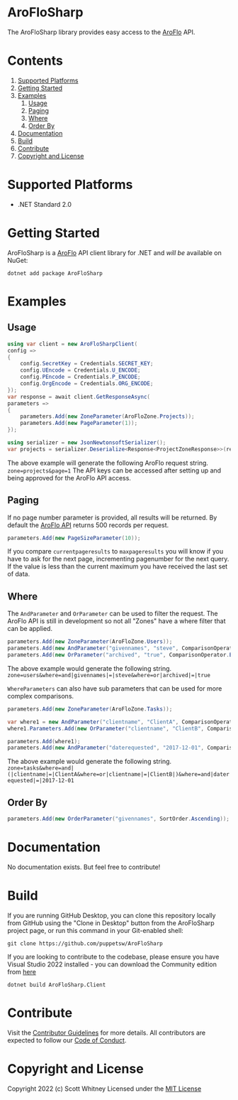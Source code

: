 # AroFloSharp

The AroFloSharp library provides easy access to the [AroFlo](https://www.aroflo.com) API.

# Contents
1. [Supported Platforms](#supported-platforms)
2. [Getting Started](#getting-started)
3. [Examples](#examples)
   1. [Usage](#usage)
   2. [Paging](#paging)
   3. [Where](#where)
   4. [Order By](#order-by)
4. [Documentation](#documentation)
5. [Build](#build)
6. [Contribute](#contribute)
7. [Copyright and License](#copyright-and-license)

# Supported Platforms
* .NET Standard 2.0

# Getting Started

AroFloSharp is a [AroFlo](https://www.aroflo.com) API client library for .NET and *will be* available on NuGet:

`
dotnet add package AroFloSharp
`

# Examples

## Usage

```cs
using var client = new AroFloSharpClient(
config =>
{
    config.SecretKey = Credentials.SECRET_KEY;
    config.UEncode = Credentials.U_ENCODE;
    config.PEncode = Credentials.P_ENCODE;
    config.OrgEncode = Credentials.ORG_ENCODE;
});
var response = await client.GetResponseAsync(
parameters =>
{
    parameters.Add(new ZoneParameter(AroFloZone.Projects));
    parameters.Add(new PageParameter(1));
});

using serializer = new JsonNewtonsoftSerializer();
var projects = serializer.Deserialize<Response<ProjectZoneResponse>>(response);
```

The above example will generate the following AroFlo request string. `zone=projects&page=1` The API keys can be accessed after setting up and being approved for the AroFlo API access.

## Paging

If no page number parameter is provided, all results will be returned. By default the [AroFlo API](https://apidocs.aroflo.com/?version=latest#paging-in-aroflo-api) returns 500 records per request.

```cs
parameters.Add(new PageSizeParameter(10));
```

If you compare `currentpageresults` to `maxpageresults` you will know if you have to ask for the next page, incrementing pagenumber for the next query. If the value is less than the current maximum you have received the last set of data.

## Where

The `AndParameter` and `OrParameter` can be used to filter the request. The AroFlo API is still in development so not all "Zones" have a where filter that can be applied. 

```cs
parameters.Add(new ZoneParameter(AroFloZone.Users));
parameters.Add(new AndParameter("givennames", "steve", ComparisonOperator.Equal));
parameters.Add(new OrParameter("archived", "true", ComparisonOperator.Equal));
```

The above example would generate the following string.
`zone=users&where=and|givennames|=|steve&where=or|archived|=|true`

`WhereParameters` can also have sub parameters that can be used for more complex comparisons.

```cs
parameters.Add(new ZoneParameter(AroFloZone.Tasks));

var where1 = new AndParameter("clientname", "ClientA", ComparisonOperator.Equal);
where1.Parameters.Add(new OrParameter("clientname", "ClientB", ComparisonOperator.Equal));

parameters.Add(where1);
parameters.Add(new AndParameter("daterequested", "2017-12-01", ComparisonOperator.Equal));
```

The above example would generate the following string.
`zone=tasks&where=and|(|clientname|=|ClientA&where=or|clientname|=|ClientB|)&where=and|daterequested|=|2017-12-01`

## Order By

```cs
parameters.Add(new OrderParameter("givennames", SortOrder.Ascending));
```

# Documentation

No documentation exists. But feel free to contribute!

# Build

If you are running GitHub Desktop, you can clone this repository locally from
GitHub using the "Clone in Desktop" button from the AroFloSharp project page,
or run this command in your Git-enabled shell:

`git clone https://github.com/puppetsw/AroFloSharp`

If you are looking to contribute to the codebase, please ensure you have Visual
Studio 2022 installed - you can download the Community edition from
[here](https://visualstudio.microsoft.com/vs/)

`dotnet build AroFloSharp.Client`

# Contribute
Visit the [Contributor Guidelines](https://github.com/puppetsw/AroFloSharp/blob/master/CONTRIBUTING.md)
for more details. All contributors are expected to follow our
[Code of Conduct](https://github.com/puppetsw/AroFloSharp/blob/master/CODE_OF_CONDUCT.md).

# Copyright and License

Copyright 2022 (c) Scott Whitney
Licensed under the [MIT License](LICENSE.md)
